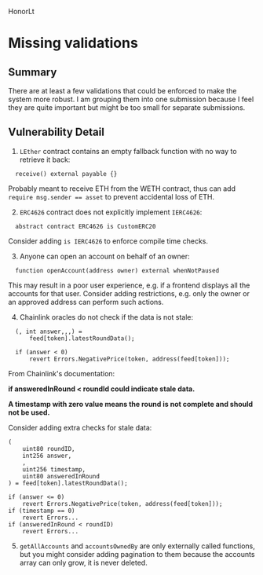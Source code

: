 HonorLt
# Missing validations

## Summary
There are at least a few validations that could be enforced to make the system more robust. I am grouping them into one submission because I feel they are quite important but might be too small for separate submissions.

## Vulnerability Detail
1) ```LEther``` contract contains an empty fallback function with no way to retrieve it back:
```solidity
  receive() external payable {}
```
Probably meant to receive ETH from the WETH contract, thus can add ```require msg.sender == asset``` to prevent accidental loss of ETH.


2) ```ERC4626``` contract does not explicitly implement ```IERC4626```:
```solidity
  abstract contract ERC4626 is CustomERC20
```
Consider adding ```is IERC4626``` to enforce compile time checks.


3) Anyone can open an account on behalf of an owner:
```solidity
  function openAccount(address owner) external whenNotPaused
```
This may result in a poor user experience, e.g. if a frontend displays all the accounts for that user. Consider adding restrictions, e.g. only the owner or an approved address can perform such actions.


4) Chainlink oracles do not check if the data is not stale:
```solidity
  (, int answer,,,) =
      feed[token].latestRoundData();

  if (answer < 0)
      revert Errors.NegativePrice(token, address(feed[token]));
```

From Chainlink's documentation:

**if answeredInRound < roundId could indicate stale data.**

**A timestamp with zero value means the round is not complete and should not be used.**

Consider adding extra checks for stale data:
```solidity
(
    uint80 roundID,
    int256 answer,
    ,
    uint256 timestamp,
    uint80 answeredInRound
) = feed[token].latestRoundData();

if (answer <= 0)
    revert Errors.NegativePrice(token, address(feed[token]));
if (timestamp == 0)
    revert Errors...
if (answeredInRound < roundID)
    revert Errors...
```

5) ```getAllAccounts``` and ```accountsOwnedBy``` are only externally called functions, but you might consider adding pagination to them because the accounts array can only grow, it is never deleted.

